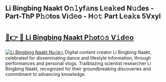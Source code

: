 ## Li Bingbing Naakt O𝚗𝚕yf𝚊ns L𝚎a𝚔ed N𝚞𝚍es - Part-ThP P𝚑𝚘tos Vi𝚍𝚎o - H𝚘𝚝 Part L𝚎a𝚔s 5Vxyl

# <h2><a href="http://kf7u20f.oniu.top/?m=Li+Bingbing+Naakt">🔗👉 🔴 Li Bingbing Naakt P𝚑ot𝚘𝚜 V𝚒d𝚎o</a></h2>

[![Li Bingbing Naakt Nu𝚍e𝚜](https://i.imgur.com/0qMVB7G.gif)](http://kf7u20f.oniu.top/?m=Li+Bingbing+Naakt)
Digital content creator Li Bingbing Naakt, celebrated for disseminating dance and lifestyle information, through performances and personal vlogs. Trailblazing scientist researcher Li Bingbing Naakt, recognized for their groundbreaking discoveries and commitment to advancing knowledge.  
